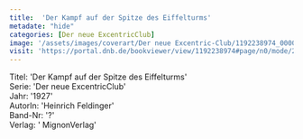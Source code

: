 ```yaml
---
title:  'Der Kampf auf der Spitze des Eiffelturms'
metadate: "hide"
categories: [Der neue ExcentricClub]
image: '/assets/images/coverart/Der neue Excentric-Club/1192238974_00000010.jpg'
visit: 'https://portal.dnb.de/bookviewer/view/1192238974#page/n0/mode/2up'
---
```

Titel: 'Der Kampf auf der Spitze des Eiffelturms' <br>
Serie: 'Der neue ExcentricClub' <br>
Jahr: '1927' <br>
AutorIn: 'Heinrich Feldinger' <br>
Band-Nr: '?' <br>
Verlag: ' MignonVerlag'